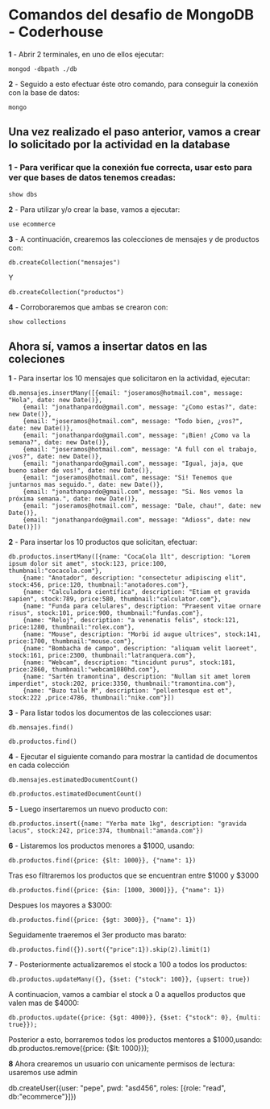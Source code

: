 # Comandos del desafio de MongoDB - Coderhouse

**1** - Abrir 2 terminales, en uno de ellos ejecutar:
```
mongod -dbpath ./db
```  
**2** - Seguido a esto efectuar éste otro comando, para conseguir la conexión con la base de datos:
```
mongo
```  
## Una vez realizado el paso anterior, vamos a crear lo solicitado por la actividad en la database

### **1** - Para verificar que la conexión fue correcta, usar esto para ver que bases de datos tenemos creadas:
```
show dbs
```  
**2** - Para utilizar y/o crear la base, vamos a ejecutar:
```
use ecommerce
```  
**3** - A continuación, crearemos las colecciones de mensajes y de productos con: 
```
db.createCollection("mensajes")
```  
Y  
```
db.createCollection("productos")
```  
**4** - Corroboraremos que ambas se crearon con:
```
show collections
```  
## Ahora sí, vamos a insertar datos en las coleciones
**1** - Para insertar los 10 mensajes que solicitaron en la actividad, ejecutar:
``` 
db.mensajes.insertMany([{email: "joseramos@hotmail.com", message: "Hola", date: new Date()},
    {email: "jonathanpardo@gmail.com", message: "¿Como estas?", date: new Date()},
    {email: "joseramos@hotmail.com", message: "Todo bien, ¿vos?", date: new Date()},
    {email: "jonathanpardo@gmail.com", message: "¡Bien! ¿Como va la semana?", date: new Date()},
    {email: "joseramos@hotmail.com", message: "A full con el trabajo, ¿vos?", date: new Date()},
    {email: "jonathanpardo@gmail.com", message: "Igual, jaja, que bueno saber de vos!", date: new Date()},
    {email: "joseramos@hotmail.com", message: "Si! Tenemos que juntarnos mas seguido.", date: new Date()},
    {email: "jonathanpardo@gmail.com", message: "Si. Nos vemos la próxima semana.", date: new Date()},
    {email: "joseramos@hotmail.com", message: "Dale, chau!", date: new Date()},
    {email: "jonathanpardo@gmail.com", message: "Adioss", date: new Date()}])
```  
**2** - Para insertar los 10 productos que solicitan, efectuar:
``` 
db.productos.insertMany([{name: "CocaCola 1lt", description: "Lorem ipsum dolor sit amet", stock:123, price:100, thumbnail:"cocacola.com"},
    {name: "Anotador", description: "consectetur adipiscing elit", stock:456, price:120, thumbnail:"anotadores.com"},
    {name: "Calculadora científica", description: "Etiam et gravida sapien", stock:789, price:580, thumbnail:"calculator.com"},
    {name: "Funda para celulares", description: "Praesent vitae ornare risus", stock:101, price:900, thumbnail:"fundas.com"},
    {name: "Reloj", description: "a venenatis felis", stock:121, price:1280, thumbnail:"rolex.com"},
    {name: "Mouse", description: "Morbi id augue ultrices", stock:141, price:1700, thumbnail:"mouse.com"},
    {name: "Bombacha de campo", description: "aliquam velit laoreet", stock:161, price:2300, thumbnail:"latranquera.com"},
    {name: "Webcam", description: "tincidunt purus", stock:181, price:2860, thumbnail:"webcam1080hd.com"},
    {name: "Sartén tramontina", description: "Nullam sit amet lorem imperdiet", stock:202, price:3350, thumbnail:"tramontina.com"},
    {name: "Buzo talle M", description: "pellentesque est et", stock:222 ,price:4786, thumbnail:"nike.com"}])
```   
**3** - Para listar todos los documentos de las colecciones usar:
``` 
db.mensajes.find()
```   
``` 
db.productos.find()
```   
**4** - Ejecutar el siguiente comando para mostrar la cantidad de documentos en cada colección
``` 
db.mensajes.estimatedDocumentCount()
```   
``` 
db.productos.estimatedDocumentCount()
```   
**5** - Luego insertaremos un nuevo producto con:
``` 
db.productos.insert({name: "Yerba mate 1kg", description: "gravida lacus", stock:242, price:374, thumbnail:"amanda.com"})
```  
**6** - Listaremos los productos menores a $1000, usando:
``` 
db.productos.find({price: {$lt: 1000}}, {"name": 1})
```   
Tras eso filtraremos los productos que se encuentran entre $1000 y $3000
``` 
db.productos.find({price: {$in: [1000, 3000]}}, {"name": 1})
``` 
Despues los mayores a $3000:
``` 
db.productos.find({price: {$gt: 3000}}, {"name": 1})
``` 
Seguidamente traeremos el 3er producto mas barato:
``` 
db.productos.find({}).sort({"price":1}).skip(2).limit(1)
``` 
**7** - Posteriormente actualizaremos el stock a 100 a todos los productos:
``` 
db.productos.updateMany({}, {$set: {"stock": 100}}, {upsert: true})
``` 
A continuacion, vamos a cambiar el stock a 0 a aquellos productos que valen mas de $4000:
``` 
db.productos.update({price: {$gt: 4000}}, {$set: {"stock": 0}, {multi: true}});
``` 
Posterior a esto, borraremos todos los productos mentores a $1000,usando:
db.productos.remove({price: {$lt: 1000}});

**8** Ahora crearemos un usuario con unicamente permisos de lectura:  
usaremos 
use admin

db.createUser({user: "pepe", pwd: "asd456", roles: [{role: "read", db:"ecommerce"}]})
